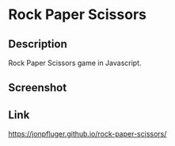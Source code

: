 # Rock Paper Scissors

## Description

Rock Paper Scissors game in Javascript.

## Screenshot



## Link

https://jonpfluger.github.io/rock-paper-scissors/